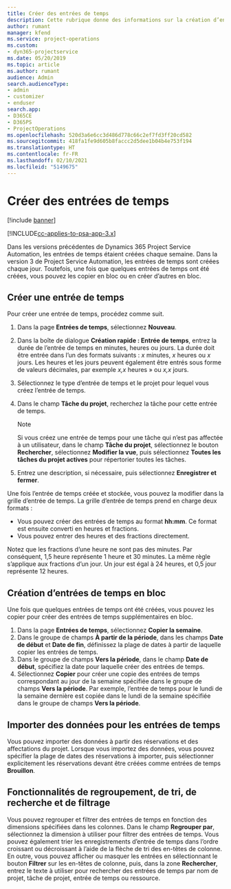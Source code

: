 ```yaml
---
title: Créer des entrées de temps
description: Cette rubrique donne des informations sur la création d’entrées de temps.
author: rumant
manager: kfend
ms.service: project-operations
ms.custom:
- dyn365-projectservice
ms.date: 05/20/2019
ms.topic: article
ms.author: rumant
audience: Admin
search.audienceType:
- admin
- customizer
- enduser
search.app:
- D365CE
- D365PS
- ProjectOperations
ms.openlocfilehash: 520d3a6e6cc3d486d778c66c2ef7fd3ff20cd582
ms.sourcegitcommit: 418fa1fe9d605b8faccc2d5dee1b04b4e753f194
ms.translationtype: HT
ms.contentlocale: fr-FR
ms.lasthandoff: 02/10/2021
ms.locfileid: "5149675"
---
```

# <a name="create-time-entries"></a>Créer des entrées de temps

[!include [banner](../includes/psa-now-project-operations.md)]

[!INCLUDE[cc-applies-to-psa-app-3.x](../includes/cc-applies-to-psa-app-3x.md)]

Dans les versions précédentes de Dynamics 365 Project Service Automation, les entrées de temps étaient créées chaque semaine. Dans la version 3 de Project Service Automation, les entrées de temps sont créées chaque jour. Toutefois, une fois que quelques entrées de temps ont été créées, vous pouvez les copier en bloc ou en créer d’autres en bloc.

## <a name="create-a-time-entry"></a>Créer une entrée de temps

Pour créer une entrée de temps, procédez comme suit.

1. Dans la page **Entrées de temps**, sélectionnez **Nouveau**.
2. Dans la boîte de dialogue **Création rapide : Entrée de temps**, entrez la durée de l’entrée de temps en minutes, heures ou jours. La durée doit être entrée dans l’un des formats suivants : *x* minutes, *x* heures ou *x* jours. Les heures et les jours peuvent également être entrés sous forme de valeurs décimales, par exemple *x,x* heures » ou *x,x* jours.
3. Sélectionnez le type d’entrée de temps et le projet pour lequel vous créez l’entrée de temps.
4. Dans le champ **Tâche du projet**, recherchez la tâche pour cette entrée de temps.

    > [!NOTE]
    > Si vous créez une entrée de temps pour une tâche qui n’est pas affectée à un utilisateur, dans le champ **Tâche du projet**, sélectionnez le bouton **Rechercher**, sélectionnez **Modifier la vue**, puis sélectionnez **Toutes les tâches du projet actives** pour répertorier toutes les tâches.

5. Entrez une description, si nécessaire, puis sélectionnez **Enregistrer et fermer**.

Une fois l’entrée de temps créée et stockée, vous pouvez la modifier dans la grille d’entrée de temps. La grille d’entrée de temps prend en charge deux formats :

- Vous pouvez créer des entrées de temps au format **hh:mm**. Ce format est ensuite converti en heures et fractions.
- Vous pouvez entrer des heures et des fractions directement.

Notez que les fractions d’une heure ne sont pas des minutes. Par conséquent, 1,5 heure représente 1 heure et 30 minutes. La même règle s’applique aux fractions d’un jour. Un jour est égal à 24 heures, et 0,5 jour représente 12 heures.

## <a name="bulk-create-time-entries"></a>Création d’entrées de temps en bloc

Une fois que quelques entrées de temps ont été créées, vous pouvez les copier pour créer des entrées de temps supplémentaires en bloc.

1. Dans la page **Entrées de temps**, sélectionnez **Copier la semaine**.
2. Dans le groupe de champs **À partir de la période**, dans les champs **Date de début** et **Date de fin**, définissez la plage de dates à partir de laquelle copier les entrées de temps.
3. Dans le groupe de champs **Vers la période**, dans le champ **Date de début**, spécifiez la date pour laquelle créer des entrées de temps.
4. Sélectionnez **Copier** pour créer une copie des entrées de temps correspondant au jour de la semaine spécifiée dans le groupe de champs **Vers la période**. Par exemple, l’entrée de temps pour le lundi de la semaine dernière est copiée dans le lundi de la semaine spécifiée dans le groupe de champs **Vers la période**.

## <a name="import-data-for-time-entries"></a>Importer des données pour les entrées de temps

Vous pouvez importer des données à partir des réservations et des affectations du projet. Lorsque vous importez des données, vous pouvez spécifier la plage de dates des réservations à importer, puis sélectionner explicitement les réservations devant être créées comme entrées de temps **Brouillon**.

## <a name="group-by-sort-search-and-filter-capabilities"></a>Fonctionnalités de regroupement, de tri, de recherche et de filtrage

Vous pouvez regrouper et filtrer des entrées de temps en fonction des dimensions spécifiées dans les colonnes. Dans le champ **Regrouper par**, sélectionnez la dimension à utiliser pour filtrer des entrées de temps. Vous pouvez également trier les enregistrements d’entrée de temps dans l’ordre croissant ou décroissant à l’aide de la flèche de tri des en-têtes de colonne. En outre, vous pouvez afficher ou masquer les entrées en sélectionnant le bouton **Filtrer** sur les en-têtes de colonne, puis, dans la zone **Rechercher**, entrez le texte à utiliser pour rechercher des entrées de temps par nom de projet, tâche de projet, entrée de temps ou ressource.
